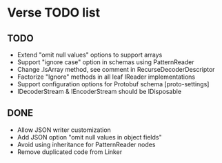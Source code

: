 Verse TODO list
===============

TODO
----

- Extend "omit null values" options to support arrays
- Support "ignore case" option in schemas using PatternReader
- Change .IsArray method, see comment in RecurseDecoderDescriptor
- Factorize "Ignore" methods in all leaf IReader implementations
- Support configuration options for Protobuf schema [proto-settings]
- IDecoderStream & IEncoderStream should be IDisposable

DONE
----

- Allow JSON writer customization
- Add JSON option "omit null values in object fields"
- Avoid using inheritance for PatternReader nodes
- Remove duplicated code from Linker
